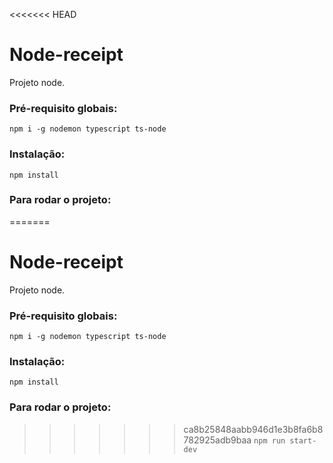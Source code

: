 <<<<<<< HEAD
# Node-receipt
Projeto node.

### Pré-requisito globais:
`npm i -g nodemon typescript ts-node`

### Instalação:
`npm install`

### Para rodar o projeto:
=======
# Node-receipt
Projeto node.

### Pré-requisito globais:
`npm i -g nodemon typescript ts-node`

### Instalação:
`npm install`

### Para rodar o projeto:
>>>>>>> ca8b25848aabb946d1e3b8fa6b8782925adb9baa
`npm run start-dev`